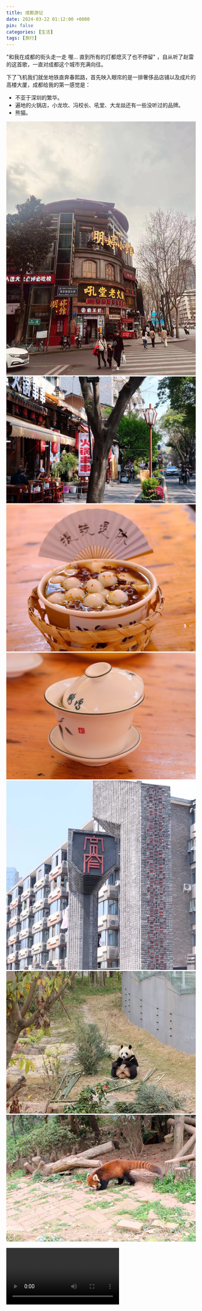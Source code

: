 ```yaml
---
title: 成都游记
date: 2024-03-22 01:12:00 +0800
pin: false 
categories: [生活]
tags: [旅行]
---
```


"和我在成都的街头走一走 喔… 直到所有的灯都熄灭了也不停留"  ，自从听了赵雷的这首歌，一直对成都这个城市充满向往。

下了飞机我们就坐地铁直奔春熙路，首先映入眼帘的是一排奢侈品店铺以及成片的高楼大厦，成都给我的第一感觉是：

- 不亚于深圳的繁华。
- 遍地的火锅店，小龙坎、冯校长、吼堂、大龙燚还有一些没听过的品牌。
- 熊猫。

![火锅](/assets/img/chengdu/6.jpg)
![串串](/assets/img/chengdu/1.jpg)
![豆花](/assets/img/chengdu/2.jpg)
![鹤鸣茶馆](/assets/img/chengdu/3.jpg)
![宽窄巷子](/assets/img/chengdu/5.jpg)
![大熊猫](/assets/img/chengdu/7.jpg)
![小熊猫](/assets/img/chengdu/8.jpg)


<video src="/assets/img/chengdu/9.mp4"></video>